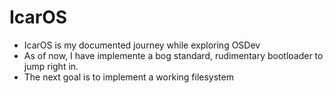 # IcarOS

- IcarOS is my documented journey while exploring OSDev
- As of now, I have implemente a bog standard, rudimentary bootloader to jump right in.
- The next goal is to implement a working filesystem
